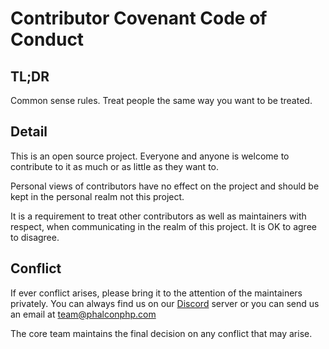 # Contributor Covenant Code of Conduct

## TL;DR

Common sense rules. Treat people the same way you want to be treated. 

## Detail

This is an open source project. Everyone and anyone is welcome to contribute 
to it as much or as little as they want to.

Personal views of contributors have no effect on the project and should be 
kept in the personal realm not this project.

It is a requirement to treat other contributors as well as maintainers with 
respect, when communicating in the realm of this project. It is OK to agree to 
disagree.

## Conflict

If ever conflict arises, please bring it to the attention of the maintainers 
privately. You can always find us on our [Discord](https://phalcon.link/discord) 
server or you can send us an email at team@phalconphp.com 

The core team maintains the final decision on any conflict that may arise.
